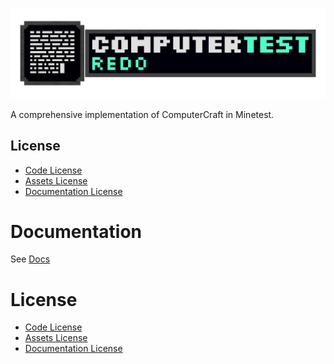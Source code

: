 ![banner](.github/assets/banner.png)

A comprehensive implementation of ComputerCraft in Minetest.

## License
+ [Code License](LICENSE)
+ [Assets License](textures/LICENSE)
+ [Documentation License](.docs/LICENSE)

# Documentation
See [Docs](.docs/)

# License
+ [Code License](LICENSE)
+ [Assets License](textures/LICENSE)
+ [Documentation License](.docs/LICENSE)
